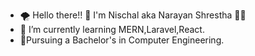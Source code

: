 - 🌪️ Hello there!! 👋 I'm Nischal aka Narayan Shrestha 🧑‍💻
- 🌱 I’m currently learning MERN,Laravel,React.
- 🚀Pursuing a Bachelor's in Computer Engineering.
  
 
<!---
NischalShrestha07/NischalShrestha07 is a ✨ special ✨ repository because its `README.md` (this file) appears on your GitHub profile.
You can click the Preview link to take a look at your changes.
--->
